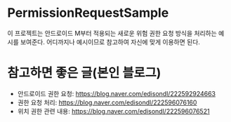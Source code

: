 # PermissionRequestSample
이 프로젝트는 안드로이드 M부터 적용되는 새로운 위험 권한 요청 방식을 처리하는 예시를 보여준다. 어디까지나 예시이므로 참고하여 자신에 맞게 이용하면 된다.

# 참고하면 좋은 글(본인 블로그)
* 안드로이드 권한 요청: https://blog.naver.com/edisondl/222592924663
* 권한 요청 처리: https://blog.naver.com/edisondl/222596076160
* 위치 권한 관련 내용: https://blog.naver.com/edisondl/222596076521
